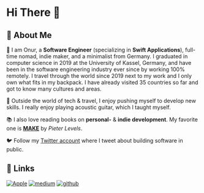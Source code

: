 # Hi There 👋

## 🚀 About Me

🎒 I am Onur, a **Software Engineer** (specializing in **Swift Applications**), full-time nomad, indie maker, and a minimalist from Germany. 
I graduated in computer science in 2019 at the University of Kassel, Germany, and have been in the software engineering industry ever since by working 100% remotely. I travel through the world since 2019 next to my work and I only own what fits in my backpack. I have already visited 35 countries so far and got to know many cultures and areas.

🎸 Outside the world of tech & travel, I enjoy pushing myself to develop new skills. I really enjoy playing acoustic guitar, which I taught myself.

📚 I also love reading books on **personal-** & **indie development**. My favorite one is [**MAKE**](https://makebook.io) by _Pieter Levels_.

🐦 Follow my [Twitter account](https://twitter.com/nryrk) where I tweet about building software in public. 

## 🔗 Links
[![Apple](https://img.shields.io/badge/Apple-000000?style=for-the-badge&logo=apple&logoColor=white)](https://apps.apple.com/us/developer/onur-yoeruek/id1229134345)
[![medium](https://img.shields.io/badge/medium-000000?style=for-the-badge&logo=medium&logoColor=white)](https://medium.com/@nryrk)
[![github](https://img.shields.io/badge/GitHub-181717?style=for-the-badge&logo=GitHub&logoColor=white)](https://github.com/nryrk)
